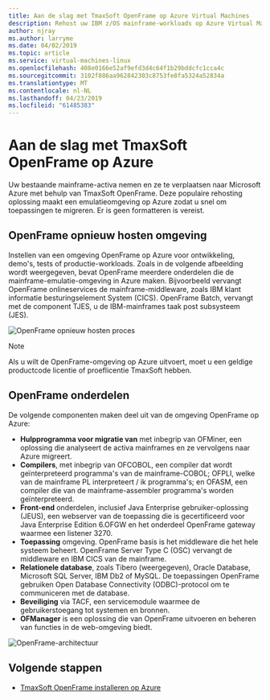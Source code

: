 ```yaml
---
title: Aan de slag met TmaxSoft OpenFrame op Azure Virtual Machines
description: Rehost uw IBM z/OS mainframe-workloads op Azure Virtual Machines (VM's) met behulp van TmaxSoft OpenFrame omgeving.
author: njray
ms.author: larryme
ms.date: 04/02/2019
ms.topic: article
ms.service: virtual-machines-linux
ms.openlocfilehash: 408e0166e52af9efd3d4c64f1b29bddcfc1cca4c
ms.sourcegitcommit: 3102f886aa962842303c8753fe8fa5324a52834a
ms.translationtype: MT
ms.contentlocale: nl-NL
ms.lasthandoff: 04/23/2019
ms.locfileid: "61485383"
---
```

# <a name="get-started-with-tmaxsoft-openframe-on-azure"></a>Aan de slag met TmaxSoft OpenFrame op Azure

Uw bestaande mainframe-activa nemen en ze te verplaatsen naar Microsoft Azure met behulp van TmaxSoft OpenFrame. Deze populaire rehosting oplossing maakt een emulatieomgeving op Azure zodat u snel om toepassingen te migreren. Er is geen formatteren is vereist.

## <a name="openframe-rehosting-environment"></a>OpenFrame opnieuw hosten omgeving

Instellen van een omgeving OpenFrame op Azure voor ontwikkeling, demo's, tests of productie-workloads. Zoals in de volgende afbeelding wordt weergegeven, bevat OpenFrame meerdere onderdelen die de mainframe-emulatie-omgeving in Azure maken. Bijvoorbeeld vervangt OpenFrame onlineservices de mainframe-middleware, zoals IBM klant informatie besturingselement System (CICS). OpenFrame Batch, vervangt met de component TJES, u de IBM-mainframes taak post subsysteem (JES). 

![OpenFrame opnieuw hosten proces](media/openframe-01.png)

> [!NOTE]
> Als u wilt de OpenFrame-omgeving op Azure uitvoert, moet u een geldige productcode licentie of proeflicentie TmaxSoft hebben.

## <a name="openframe-components"></a>OpenFrame onderdelen

De volgende componenten maken deel uit van de omgeving OpenFrame op Azure:

- **Hulpprogramma voor migratie van** met inbegrip van OFMiner, een oplossing die analyseert de activa mainframes en ze vervolgens naar Azure migreert.
- **Compilers**, met inbegrip van OFCOBOL, een compiler dat wordt geïnterpreteerd programma's van de mainframe-COBOL; OFPLI, welke van de mainframe PL interpreteert / ik programma's; en OFASM, een compiler die van de mainframe-assembler programma's worden geïnterpreteerd.
- **Front-end** onderdelen, inclusief Java Enterprise gebruiker-oplossing (JEUS), een webserver van de toepassing die is gecertificeerd voor Java Enterprise Edition 6.OFGW en het onderdeel OpenFrame gateway waarmee een listener 3270.
- **Toepassing** omgeving. OpenFrame basis is het middleware die het hele systeem beheert. OpenFrame Server Type C (OSC) vervangt de middleware en IBM CICS van de mainframe.
- **Relationele database**, zoals Tibero (weergegeven), Oracle Database, Microsoft SQL Server, IBM Db2 of MySQL. De toepassingen OpenFrame gebruiken Open Database Connectivity (ODBC)-protocol om te communiceren met de database.
- **Beveiliging** via TACF, een servicemodule waarmee de gebruikerstoegang tot systemen en bronnen. 
- **OFManager** is een oplossing die van OpenFrame uitvoeren en beheren van functies in de web-omgeving biedt.

![OpenFrame-architectuur](media/openframe-02.png)

## <a name="next-steps"></a>Volgende stappen

- [TmaxSoft OpenFrame installeren op Azure](./install-openframe-azure.md)
